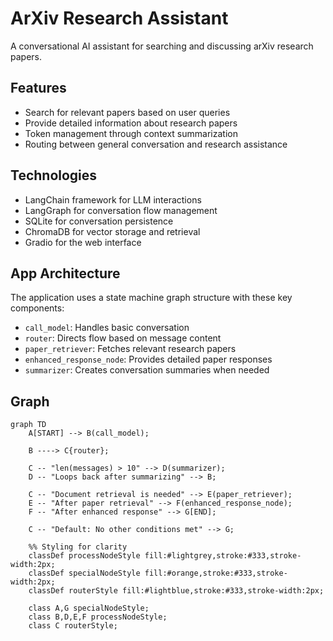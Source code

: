 # ArXiv Research Assistant

A conversational AI assistant for searching and discussing arXiv research papers.

## Features
- Search for relevant papers based on user queries
- Provide detailed information about research papers
- Token management through context summarization
- Routing between general conversation and research assistance

## Technologies
- LangChain framework for LLM interactions
- LangGraph for conversation flow management
- SQLite for conversation persistence
- ChromaDB for vector storage and retrieval
- Gradio for the web interface

## App Architecture
The application uses a state machine graph structure with these key components:
- `call_model`: Handles basic conversation
- `router`: Directs flow based on message content
- `paper_retriever`: Fetches relevant research papers
- `enhanced_response_node`: Provides detailed paper responses
- `summarizer`: Creates conversation summaries when needed

## Graph
```
graph TD
    A[START] --> B(call_model);

    B ----> C{router};

    C -- "len(messages) > 10" --> D(summarizer);
    D -- "Loops back after summarizing" --> B;

    C -- "Document retrieval is needed" --> E(paper_retriever);
    E -- "After paper retrieval" --> F(enhanced_response_node);
    F -- "After enhanced response" --> G[END];

    C -- "Default: No other conditions met" --> G;

    %% Styling for clarity
    classDef processNodeStyle fill:#lightgrey,stroke:#333,stroke-width:2px;
    classDef specialNodeStyle fill:#orange,stroke:#333,stroke-width:2px;
    classDef routerStyle fill:#lightblue,stroke:#333,stroke-width:2px;

    class A,G specialNodeStyle;
    class B,D,E,F processNodeStyle;
    class C routerStyle;